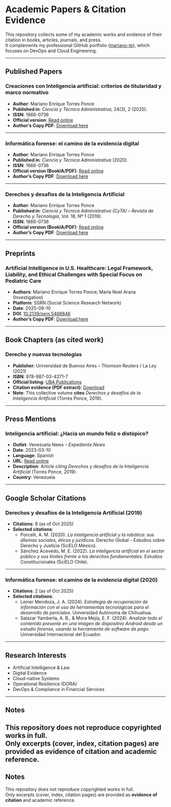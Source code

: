 # Academic Papers & Citation Evidence

This repository collects some of my academic works and evidence of their citation in books, articles, journals, and press.  
It complements my professional GitHub portfolio ([mariano-tp](https://github.com/mariano-tp)), which focuses on DevOps and Cloud Engineering.

---

## Published Papers

### Creaciones con Inteligencia artificial: criterios de titularidad y marco normativo
- **Author**: Mariano Enrique Torres Ponce  
- **Published in**: *Ciencia y Técnica Administrativa*, 24(3), 2 (2025).  
- **ISSN**: 1666-0736  
- **Official version**: [Read online](https://www.cyta.com.ar/ta/article.php?id=240302)
- **Author’s Copy PDF**: [Download here](papers/2025-creaciones-ia.pdf)

---

### Informática forense: el camino de la evidencia digital
- **Author**: Mariano Enrique Torres Ponce  
- **Published in**: *Ciencia y Técnica Administrativa* (2020).  
- **ISSN**: 1666-0736  
- **Official version (BookIA/PDF)**: [Read online](https://cyta.com.ar/bookia/bookia_3.pdf)
- **Author’s Copy PDF**: [Download here](papers/2020-evidencia-digital.pdf)

---

### Derechos y desafíos de la Inteligencia Artificial
- **Author**: Mariano Enrique Torres Ponce  
- **Published in**: *Ciencia y Técnica Administrativa (CyTA) – Revista de Derecho y Tecnología*, Vol. 18, Nº 1 (2019).  
- **ISSN**: 1666-0736  
- **Official version (BookIA/PDF)**: [Read online](https://cyta.com.ar/bookia/bookia.php?id=1)  
- **Author’s Copy PDF**: [Download here](papers/2019-derechos-ia.pdf)

---

## Preprints

### Artificial Intelligence in U.S. Healthcare: Legal Framework, Liability, and Ethical Challenges with Special Focus on Pediatric Care
- **Authors**: Mariano Enrique Torres Ponce; María Noel Arana (Investigation)  
- **Platform**: SSRN (Social Science Research Network)  
- **Date**: 2025-09-10  
- **DOI**: [10.2139/ssrn.5468846](https://doi.org/10.2139/ssrn.5468846)
- **Author’s Copy PDF**: [Download here](Preprints/2025-ai-us-healthcare.pdf)

---

## Book Chapters (as cited work)

### Derecho y nuevas tecnologías
- **Publisher**: Universidad de Buenos Aires – Thomson Reuters / La Ley (2021)  
- **ISBN**: 978-987-03-4271-7  
- **Official listing**: [UBA Publications](https://www.derecho.uba.ar/publicaciones/libros/pdf/2021-derecho-y-nuevas-tecnologias.pdf)  
- **Citation evidence (PDF extract)**: [Download](citations/2021-derecho-y-nuevas-tecnologias-extract-uniform.pdf)  
- **Note**: This collective volume **cites** *Derechos y desafíos de la Inteligencia Artificial* (Torres Ponce, 2019).

---

## Press Mentions

### Inteligencia artificial: ¿Hacia un mundo feliz o distópico?
- **Outlet**: Venezuela News – *Expediente.News*  
- **Date**: 2023-03-10  
- **Language**: Spanish  
- **URL**: [Read online](https://venezuela-news.com/expediente-news-inteligencia-artificial-mundo-feliz-o-distopico/)  
- **Description**: Article citing *Derechos y desafíos de la Inteligencia Artificial* (Torres Ponce, 2019).  
- **Country**: Venezuela

---

## Google Scholar Citations

### Derechos y desafíos de la Inteligencia Artificial (2019)
- **Citations**: 8 (as of Oct 2025)  
- **Selected citations**:  
  - Porcelli, A. M. (2020). *La inteligencia artificial y la robótica: sus dilemas sociales, éticos y jurídicos.* Derecho Global – Estudios sobre Derecho y Justicia (SciELO México).  
  - Sánchez Acevedo, M. E. (2022). *La inteligencia artificial en el sector público y sus límites frente a los derechos fundamentales.* Estudios Constitucionales (SciELO Chile).

---

### Informática forense: el camino de la evidencia digital (2020)
- **Citations**: 2 (as of Oct 2025)  
- **Selected citations**:  
  - Leiner Mendoza, J. A. (2024). *Estrategia de recuperación de información con el uso de herramientas tecnológicas para el desarrollo de periciales.* Universidad Autónoma de Chihuahua.  
  - Salazar Yamberla, A. B., & Mora Mejía, E. F. (2024). *Analizar todo el contenido presente en una imagen de dispositivo Android desde un estudio forense, usando la herramienta de software de pago.* Universidad Internacional del Ecuador.

---

## Research Interests
- Artificial Intelligence & Law  
- Digital Evidence  
- Cloud-native Systems  
- Operational Resilience (DORA)  
- DevOps & Compliance in Financial Services

---

## Notes
This repository does not reproduce copyrighted works in full.  
Only excerpts (cover, index, citation pages) are provided as **evidence of citation** and academic reference.
---

## Notes

This repository does not reproduce copyrighted works in full.  
Only excerpts (cover, index, citation pages) are provided as **evidence of citation** and academic reference.
